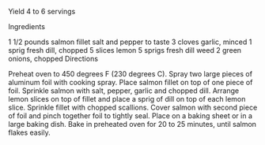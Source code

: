 Yield 4 to 6 servings

Ingredients

1 1/2 pounds salmon fillet
salt and pepper to taste
3 cloves garlic, minced
1 sprig fresh dill, chopped
5 slices lemon
5 sprigs fresh dill weed
2 green onions, chopped
Directions

Preheat oven to 450 degrees F (230 degrees C). Spray two large pieces of aluminum foil with cooking spray.
Place salmon fillet on top of one piece of foil. Sprinkle salmon with salt, pepper, garlic and chopped dill. Arrange lemon slices on top of fillet and place a sprig of dill on top of each lemon slice. Sprinkle fillet with chopped scallions.
Cover salmon with second piece of foil and pinch together foil to tightly seal. Place on a baking sheet or in a large baking dish.
Bake in preheated oven for 20 to 25 minutes, until salmon flakes easily.
